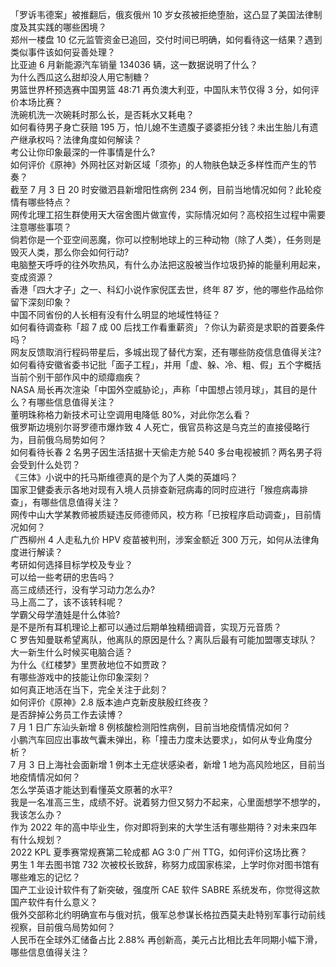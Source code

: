 「罗诉韦德案」被推翻后，俄亥俄州 10 岁女孩被拒绝堕胎，这凸显了美国法律制度及其实践的哪些困境？  
郑州一楼盘 10 亿元监管资金已追回，交付时间已明确，如何看待这一结果？遇到类似事件该如何妥善处理？  
比亚迪 6 月新能源汽车销量 134036 辆，这一数据说明了什么？  
为什么西瓜这么甜却没人用它制糖？  
男篮世界杯预选赛中国男篮 48:71 再负澳大利亚，中国队末节仅得 3 分，如何评价本场比赛？  
洗碗机洗一次碗耗时那么长，是否耗水又耗电？  
如何看待男子身亡获赔 195 万，怕儿媳不生遗腹子婆婆拒分钱？未出生胎儿有遗产继承权吗？法律角度如何解读？  
考公让你印象最深的一件事情是什么?  
如何评价《原神》外网社区对新区域「须弥」的人物肤色缺乏多样性而产生的节奏？  
截至 7 月 3 日 20 时安徽泗县新增阳性病例 234 例，目前当地情况如何？此轮疫情有哪些特点？  
网传北理工招生群使用天大宿舍图片做宣传，实际情况如何？高校招生过程中需要注意哪些事项？  
倘若你是一个亚空间恶魔，你可以控制地球上的三种动物（除了人类），任务则是毁灭人类，那么你会如何行动?  
电脑整天呼呼的往外吹热风，有什么办法把这股被当作垃圾扔掉的能量利用起来，变成资源？  
香港「四大才子」之一、科幻小说作家倪匡去世，终年 87 岁，他的哪些作品给你留下深刻印象？  
中国不同省份的人长相有没有什么明显的地域性特征？  
如何看待调查称「超 7 成 00 后找工作看重薪资」？你认为薪资是求职的首要条件吗？  
网友反馈取消行程码带星后，多城出现了替代方案，还有哪些防疫信息值得关注?  
如何看待安徽省委书记批「面子工程」，并用「虚、躲、冷、粗、假」五个字概括当前个别干部作风中的顽瘴痼疾？  
NASA 局长再次渲染「中国外空威胁论」，声称「中国想占领月球」，其目的是什么？有哪些信息值得关注？  
董明珠称格力新技术可让空调用电降低 80%，对此你怎么看？  
俄罗斯边境别尔哥罗德市爆炸致 4 人死亡，俄官员称这是乌克兰的直接侵略行为，目前俄乌局势如何？  
如何看待长春 2 名男子因生活拮据十天偷走方舱 540 多台电视被抓？两名男子将会受到什么处罚？  
《三体》小说中的托马斯维德真的是个为了人类的英雄吗？  
国家卫健委表示各地对现有入境人员排查新冠病毒的同时应进行「猴痘病毒排查」，有哪些信息值得关注？  
网传中山大学某教师被质疑违反师德师风，校方称「已按程序启动调查」，目前情况如何？  
广西柳州 4 人走私九价 HPV 疫苗被判刑，涉案金额近 300 万元，如何从法律角度进行解读？  
考研如何选择目标学校及专业？  
可以给一些考研的忠告吗？  
高三成绩还行，没有学习动力怎么办?  
马上高二了，该不该转科呢？  
学霸父母学渣娃是什么体验?  
是不是所有耳机理论上都可以通过后期单独精细调音，实现万元音质？  
C 罗告知曼联希望离队，他离队的原因是什么？离队后最有可能加盟哪支球队？  
大一新生什么时候买电脑合适？  
为什么《红楼梦》里贾赦地位不如贾政？  
有哪些游戏中的技能让你印象深刻？  
如何真正地活在当下，完全关注于此刻？  
如何评价《原神》2.8 版本迪卢克新皮肤殷红终夜？  
是否辞掉公务员工作去读博？  
7 月 1 日广东汕头新增 8 例核酸检测阳性病例，目前当地疫情情况如何？  
小鹏汽车回应出事故气囊未弹出，称「撞击力度未达要求」，如何从专业角度分析？  
7 月 3 日上海社会面新增 1 例本土无症状感染者，新增 1 地为高风险地区，目前当地疫情情况如何？  
怎么学英语才能达到看懂英文原著的水平?  
我是一名准高三生，成绩不好。说着努力但又努力不起来，心里面想学不想学的，我该怎么办？  
作为 2022 年的高中毕业生，你对即将到来的大学生活有哪些期待？对未来四年有什么规划？  
2022 KPL 夏季赛常规赛第二轮成都 AG 3:0 广州 TTG，如何评价这场比赛？  
男生 1 年去图书馆 732 次被校长致辞，称努力成国家栋梁，上学时你对图书馆有哪些难忘的记忆？  
国产工业设计软件有了新突破，强度所 CAE 软件 SABRE 系统发布，你觉得这款国产软件有什么意义？  
俄外交部称北约明确宣布与俄对抗，俄军总参谋长格拉西莫夫赴特别军事行动前线视察，目前俄乌局势如何？  
人民币在全球外汇储备占比 2.88% 再创新高，美元占比相比去年同期小幅下滑，哪些信息值得关注？  
